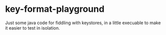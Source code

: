 # key-format-playground
Just some java code for fiddling with keystores, in a little execuable to make it easier to test in isolation.
